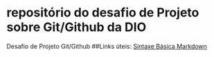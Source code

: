 # repositório do desafio de Projeto sobre Git/Github da DIO
Desafio de Projeto Git/Github
##Links úteis:
[Sintaxe Básica Markdown](https://www.markdownguide.org/basic-syntax/)
